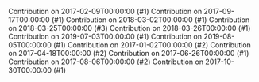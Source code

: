 Contribution on 2017-02-09T00:00:00 (#1)
Contribution on 2017-09-17T00:00:00 (#1)
Contribution on 2018-03-02T00:00:00 (#1)
Contribution on 2018-03-25T00:00:00 (#3)
Contribution on 2018-03-26T00:00:00 (#1)
Contribution on 2019-07-03T00:00:00 (#1)
Contribution on 2019-08-05T00:00:00 (#1)
Contribution on 2017-01-02T00:00:00 (#2)
Contribution on 2017-04-18T00:00:00 (#2)
Contribution on 2017-06-26T00:00:00 (#1)
Contribution on 2017-08-06T00:00:00 (#2)
Contribution on 2017-10-30T00:00:00 (#1)
